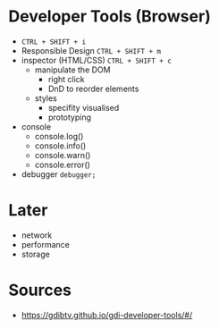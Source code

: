# Developer Tools (Browser)

* `CTRL + SHIFT + i`
* Responsible Design `CTRL + SHIFT + m`
* inspector (HTML/CSS) `CTRL + SHIFT + c`
    * manipulate the DOM 
        * right click
        * DnD to reorder elements
    * styles
        * specifity visualised
        * prototyping
* console
    * console.log()
    * console.info()
    * console.warn()
    * console.error()
* debugger
    `debugger;`


# Later
* network
* performance
* storage


# Sources
* https://gdibtv.github.io/gdi-developer-tools/#/